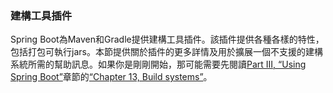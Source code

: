 ### 建構工具插件

Spring Boot為Maven和Gradle提供建構工具插件。該插件提供各種各樣的特性，包括打包可執行jars。本節提供關於插件的更多詳情及用於擴展一個不支援的建構系統所需的幫助訊息。如果你是剛剛開始，那可能需要先閱讀[Part III, “Using Spring Boot”](http://docs.spring.io/spring-boot/docs/current-SNAPSHOT/reference/htmlsingle/#using-boot)章節的[“Chapter 13, Build systems”](http://docs.spring.io/spring-boot/docs/current-SNAPSHOT/reference/htmlsingle/#using-boot-build-systems)。

